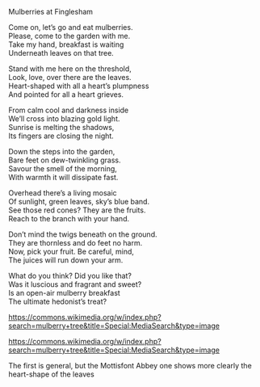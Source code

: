 Mulberries at Finglesham

Come on, let’s go and eat mulberries.    
Please, come to the garden with me.    
Take my hand, breakfast is waiting   
Underneath leaves on that tree.    

Stand with me here on the threshold,   
Look, love, over there are the leaves.   
Heart-shaped with all a heart’s plumpness   
And pointed for all a heart grieves.   

From calm cool and darkness inside   
We’ll cross into blazing gold light.   
Sunrise is melting the shadows,   
Its fingers are closing the night.   

Down the steps into the garden,    
Bare feet on dew-twinkling grass.   
Savour the smell of the morning,   
With warmth it will dissipate fast.   

Overhead there’s a living mosaic   
Of sunlight, green leaves, sky’s blue band.   
See those red cones?  They are the fruits.   
Reach to the branch with your hand.   

Don’t mind the twigs beneath on the ground.   
They are thornless and do feet no harm.   
Now, pick your fruit.  Be careful, mind,   
The juices will run down your arm.   

What do you think?  Did you like that?   
Was it luscious and fragrant and sweet?   
Is an open-air mulberry breakfast   
The ultimate hedonist’s treat?    
 
https://commons.wikimedia.org/w/index.php?search=mulberry+tree&title=Special:MediaSearch&type=image

https://commons.wikimedia.org/w/index.php?search=mulberry+tree&title=Special:MediaSearch&type=image

The first is general, but the Mottisfont Abbey one shows more clearly the heart-shape of the leaves

 

